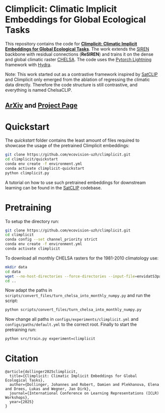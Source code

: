 
# Climplicit: Climatic Implicit Embeddings for Global Ecological Tasks
This repository contains the code for [**Climplicit: Climatic Implicit Embeddings for Global Ecological Tasks**](https://arxiv.org/abs/2504.05089).
The work extends the [SIREN](https://arxiv.org/abs/2006.09661) backbone with residual connections (**ReSIREN**) and trains it on the dense and global climatic raster [CHELSA](https://chelsa-climate.org/). The code uses the [Pytorch Lightning](https://lightning.ai/docs/pytorch/stable/) framework with [Hydra](https://hydra.cc/docs/intro/).

Note: This work started out as a contrastive framework inspired by [SatCLIP](https://github.com/microsoft/satclip) and Climplicit only emerged from the ablation of regressing the climatic data directly. Therefore the code structure is still contrastive, and everything is named ChelsaCLIP.

## [ArXiv](https://arxiv.org/abs/2504.05089) and [Project Page](https://ecovision-uzh.github.io/climplicit/)

# Quickstart
The *quickstart* folder contains the least amount of files required to showcase the usage of the pretrained Climplicit embeddings:
```bash
git clone https://github.com/ecovision-uzh/climplicit.git
cd climplicit/quickstart
conda env create -f environment.yml
conda activate climplicit-quickstart
python climplicit.py
```
A tutorial on how to use such pretrained embeddings for downstream learning can be found in the [SatCLIP](https://github.com/microsoft/satclip) codebase.

# Pretraining
To setup the directory run:
```bash
git clone https://github.com/ecovision-uzh/climplicit.git
cd climplicit
conda config --set channel_priority strict
conda env create -f environment.yml
conda activate climplicit
```

To download all monthly CHELSA rasters for the 1981-2010 climatology use:
```bash
mkdir data
cd data
wget --no-host-directories --force-directories --input-file=envidatS3paths_all_monthly.txt
cd ..
```

Now adapt the paths in ```scripts/convert_files/turn_chelsa_into_monthly_numpy.py``` and run the script:
```bash
python scripts/convert_files/turn_chelsa_into_monthly_numpy.py
```

Now change all paths in ```configs/experiments/climplicit.yml``` and ```configs/paths/default.yml``` to the correct root. Finally to start the pretraining run:
```bash
python src/train.py experiment=climplicit
```

# Citation
```
@article{dollinger2025climplicit,
  title={Climplicit: Climatic Implicit Embeddings for Global Ecological Tasks},
  author={Dollinger, Johannes and Robert, Damien and Plekhanova, Elena and Drees, Lukas and Wegner, Jan Dirk},
  journal={International Conference on Learning Representations (ICLR) Workshops},
  year={2025}
}
```
